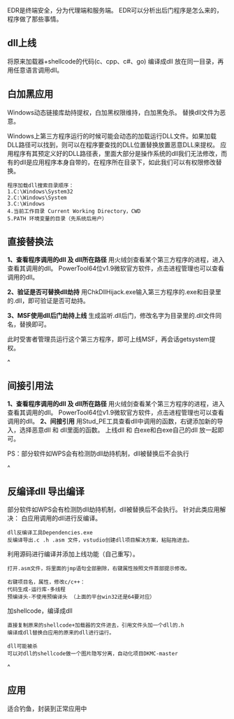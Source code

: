 EDR是终端安全，分为代理端和服务端。
EDR可以分析出后门程序是怎么来的，程序做了那些事情。


## **dll上线**
将原来加载器+shellcode的代码(c、cpp、c#、go) 编译成dll 放在同一目录，再用任意语言调用dll。

## **白加黑应用**
Windows动态链接库劫持提权，白加黑权限维持，白加黑免杀。
替换dll文件为恶意。

Windows上第三方程序运行的时候可能会动态的加载运行DLL文件。如果加载DLL路径可以找到，则可以在程序要查找的DLL位置替换放置恶意DLL来提权。
应用程序有其预定义好的DLL路径表，里面大部分是操作系统的dll我们无法修改，而有的dll是应用程序本身自带的，在程序所在目录下，如此我们可以有权限修改替换。

```
程序加载dll搜索目录顺序：
1.C:\Windows\System32
2.C:\Windows\System
3.C:\Windows
4.当前工作目录 Current Working Directory，CWD
5.PATH 环境变量的目录（先系统后用户）
```

## **直接替换法**
**1、查看程序调用的dll 及 dll所在路径**
用火绒剑查看某个第三方程序的进程，进入查看其调用的dll。
PowerTool64位v1.9微软官方软件，点击进程管理也可以查看调用的dll。

**2、验证是否可替换dll劫持**
用ChkDllHijack.exe输入第三方程序的.exe和目录里的.dll，即可验证是否可劫持。

**3、MSF使用dll后门劫持上线**
生成监听.dll后门，修改名字为目录里的.dll文件同名，替换即可。

此时受害者管理员运行这个第三方程序，即可上线MSF，再会话getsystem提权。

^
## **间接引用法**
 **1、查看程序调用的dll 及 dll所在路径**
用火绒剑查看某个第三方程序的进程，进入查看其调用的dll。
PowerTool64位v1.9微软官方软件，点击进程管理也可以查看调用的dll。
**2、间接引用** 
用Stud_PE工具查看dll中调用的函数，右键添加新的导入，选择恶意dll 和 dll里面的函数。
上线dll 和 白exe和白exe自己的dll 放一起即可。

PS：部分软件如WPS会有检测防dll劫持机制，dll被替换后不会执行

^
## **反编译dll 导出编译**
部分软件如WPS会有检测防dll劫持机制，dll被替换后不会执行。
针对此类应用解决：
白应用调用的dll进行反编译。
```
dll反编译工具Dependencies.exe
反编译导出.c .h .asm 文件，vstudio创建dll项目解决方案，粘贴拖进去。
```
利用源码进行编译并添加上线功能（自己重写）。
```
打开.asm文件，将里面的jmp语句全部删除，右键属性按照文件首部提示修改。

右键项目名，属性，修改c/c++：
代码生成-运行库-多线程
预编译头-不使用预编译头 （上面的平台win32还是64要对应）
```
加shellcode，编译成dll
```
直接复制原来的shellcode+加载器的文件进去，引用文件头加一个dll的.h
编译成dll替换白应用的原来的dll进行运行。

dll可能被杀
可以对dll的shellcode做一个图片隐写分离，自动化项目DKMC-master
```


^
## **应用**
适合钓鱼，封装到正常应用中